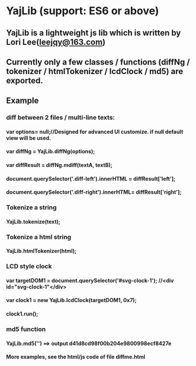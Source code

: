 # YajLib (support: ES6 or above)
## YajLib is a lightweight js lib which is written by Lori Lee(leejqy@163.com)
## Currently only a few classes / functions (diffNg / tokenizer / htmlTokenizer / lcdClock / md5) are exported.
## Example
### diff between 2 files / multi-line texts:
#### var options= null;//Designed for advanced UI customize. if null default view will be used.
#### var diffNg = YajLib.diffNg(options);
#### var diffResult = diffNg.mdiff(textA, textB);
#### document.querySelector('.diff-left').innerHTML = diffResult['left'];
#### document.querySelector('.diff-right').innerHTML= diffResult['right'];
### Tokenize a string
#### YajLib.tokenize(text);
### Tokenize a html string
#### YajLib.htmlTokenizer(html);
###  LCD style clock
#### var targetDOM1 = document.querySelector('#svg-clock-1'); //<div id="svg-clock-1"&lt;/div&gt;
#### var clock1 = new YajLib.lcdClock(targetDOM1, 0x7);
#### clock1.run();
### md5 function
#### YajLib.md5('')  ==>  output d41d8cd98f00b204e9800998ecf8427e
#### More examples, see the html/js code of file diffme.html

